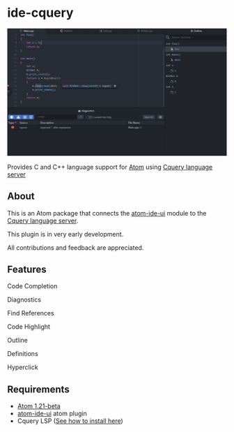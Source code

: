 # ide-cquery

![Readme Pic](readme_pic.PNG)

Provides C and C++ language support for [Atom][atom] using
[Cquery language server][cquery]

## About

This is an Atom package that connects the [atom-ide-ui][atom-ide-ui] module to the [Cquery language server][cquery].

This plugin is in very early development.

All contributions and feedback are appreciated.

## Features
Code Completion

Diagnostics

Find References

Code Highlight

Outline

Definitions

Hyperclick

## Requirements

+ [Atom 1.21-beta][atom]
+ [atom-ide-ui][atom-ide-ui] atom plugin
+ Cquery LSP ([See how to install here][cquery_wiki])

[atom]: http://atom.io/beta
[cquery]: https://github.com/jacobdufault/cquery
[cquery_wiki]: https://github.com/jacobdufault/cquery/wiki
[atom-ide-ui]: https://atom.io/packages/atom-ide-ui

